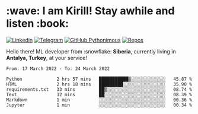 <h1> :wave: I am Kirill! Stay awhile and listen :book: </h1>

[![Linkedin](https://img.shields.io/badge/-kirnikolaev-blue?style=flat&logo=Linkedin&logoColor=white&link=https://www.linkedin.com/in/kirnikolaev/)](https://www.linkedin.com/in/kirnikolaev/)
[![Telegram](https://img.shields.io/badge/-Ophelion-0088cc?style=flat&logo=Telegram&logoColor=white&link=https://web.telegram.org/#/im?p=@Ophelion)](https://web.telegram.org/#/im?p=@Ophelion)
[![GitHub Pythonimous](https://img.shields.io/github/followers/Pythonimous?label=follow&style=social)](https://github.com/Pythonimous)
[![Repos](https://badges.pufler.dev/repos/Pythonimous)](https://badges.pufler.dev)

<p>Hello there! ML developer from :snowflake: <b>Siberia</b>, currently living in <img src="https://cdn-icons-png.flaticon.com/512/3909/3909414.png" width="13"/> <b>Antalya, Turkey</b>, at your service!</p> 

<!--START_SECTION:waka-->

```text
From: 17 March 2022 - To: 24 March 2022

Python             2 hrs 57 mins   ███████████▒░░░░░░░░░░░░░   45.87 %
HTML               2 hrs 18 mins   █████████░░░░░░░░░░░░░░░░   35.90 %
requirements.txt   33 mins         ██▒░░░░░░░░░░░░░░░░░░░░░░   08.74 %
Text               32 mins         ██░░░░░░░░░░░░░░░░░░░░░░░   08.39 %
Markdown           1 min           ░░░░░░░░░░░░░░░░░░░░░░░░░   00.36 %
Jupyter            1 min           ░░░░░░░░░░░░░░░░░░░░░░░░░   00.34 %
```

<!--END_SECTION:waka-->
<!--
**Pythonimous/Pythonimous** is a ✨ _special_ ✨ repository because its `README.md` (this file) appears on your GitHub profile.

Here are some ideas to get you started:

- 🔭 I’m currently working on ...
- 🌱 I’m currently learning ...
- 👯 I’m looking to collaborate on ...
- 🤔 I’m looking for help with ...
- 💬 Ask me about ...
- 📫 How to reach me: ...
- 😄 Pronouns: ...
- ⚡ Fun fact: ...
-->
